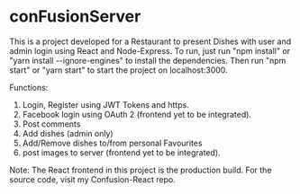 # conFusionServer

This is a project developed for a Restaurant to present Dishes with user and admin login  using React and Node-Express. To run, just run "npm install" or "yarn install --ignore-engines" to install the dependencies. Then run "npm start" or
"yarn start" to start the project on localhost:3000.

Functions:
1. Login, Register using JWT Tokens and https.
2. Facebook login using OAuth 2 (frontend yet to be integrated).
3. Post comments
4. Add dishes (admin only)
5. Add/Remove dishes to/from personal Favourites
6. post images to server (frontend yet to be integrated).

Note: The React frontend in this project is the production build. For the source code, visit my Confusion-React repo.
